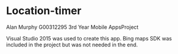 # Location-timer
Alan Murphy G00312295
3rd Year Mobile AppsProject

Visual Studio 2015 was used to create this app. Bing maps SDK was included in the project but was not needed in the end.
